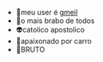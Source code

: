 - 🧸meu user é [gmeil](andre.deoliveira.silva@escola.pr.gov.br)
- 💎o mais brabo de todos
- 👽catolico apostolico
- 🎈apaixonado por carro
- 👻BRUTO
